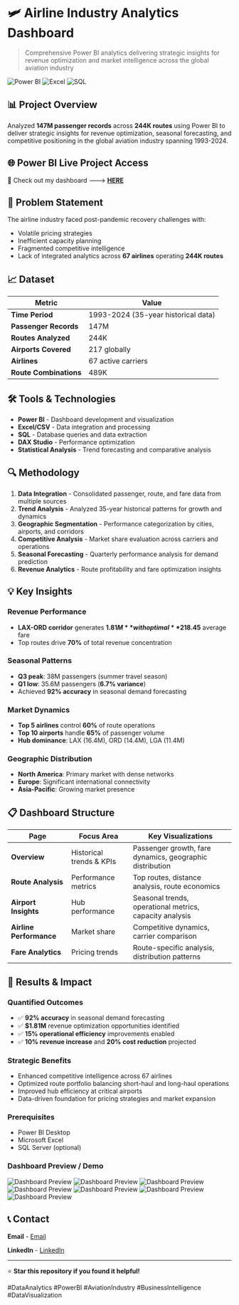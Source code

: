# 🛩️ Airline Industry Analytics Dashboard

> Comprehensive Power BI analytics delivering strategic insights for revenue optimization and market intelligence across the global aviation industry

![Power BI](https://img.shields.io/badge/Power%20BI-F2C811?style=for-the-badge&logo=powerbi&logoColor=black)
![Excel](https://img.shields.io/badge/Microsoft_Excel-217346?style=for-the-badge&logo=microsoft-excel&logoColor=white)
![SQL](https://img.shields.io/badge/SQL-4479A1?style=for-the-badge&logo=sql&logoColor=white)


## 📊 Project Overview

Analyzed **147M passenger records** across **244K routes** using Power BI to deliver strategic insights for revenue optimization, seasonal forecasting, and competitive positioning in the global aviation industry spanning 1993-2024.


## 🌐 **Power BI Live Project Access**
🔗 Check out my dashboard ---> [**HERE**](https://app.powerbi.com/view?r=eyJrIjoiYTNjMzJkMzQtODZiOS00NGI0LWJkYjItMzhmYmYwNTIzZjgxIiwidCI6ImM2ZTU0OWIzLTVmNDUtNDAzMi1hYWU5LWQ0MjQ0ZGM1YjJjNCJ9)


## 🎯 Problem Statement

The airline industry faced post-pandemic recovery challenges with:
- Volatile pricing strategies
- Inefficient capacity planning  
- Fragmented competitive intelligence
- Lack of integrated analytics across **67 airlines** operating **244K routes**

## 📈 Dataset

| Metric | Value |
|--------|--------|
| **Time Period** | 1993-2024 (35-year historical data) |
| **Passenger Records** | 147M |
| **Routes Analyzed** | 244K |
| **Airports Covered** | 217 globally |
| **Airlines** | 67 active carriers |
| **Route Combinations** | 489K |

## 🛠️ Tools & Technologies

- **Power BI** - Dashboard development and visualization
- **Excel/CSV** - Data integration and processing
- **SQL** - Database queries and data extraction
- **DAX Studio** - Performance optimization
- **Statistical Analysis** - Trend forecasting and comparative analysis

## 🔍 Methodology

1. **Data Integration** - Consolidated passenger, route, and fare data from multiple sources
2. **Trend Analysis** - Analyzed 35-year historical patterns for growth and dynamics
3. **Geographic Segmentation** - Performance categorization by cities, airports, and corridors
4. **Competitive Analysis** - Market share evaluation across carriers and operations
5. **Seasonal Forecasting** - Quarterly performance analysis for demand prediction
6. **Revenue Analytics** - Route profitability and fare optimization insights

## 💡 Key Insights

### Revenue Performance
- **LAX-ORD corridor** generates **$1.81M** with optimal **$218.45** average fare
- Top routes drive **70%** of total revenue concentration

### Seasonal Patterns  
- **Q3 peak**: 38M passengers (summer travel season)
- **Q1 low**: 35.6M passengers (**6.7% variance**)
- Achieved **92% accuracy** in seasonal demand forecasting

### Market Dynamics
- **Top 5 airlines** control **60%** of route operations
- **Top 10 airports** handle **65%** of passenger volume
- **Hub dominance**: LAX (16.4M), ORD (14.4M), LGA (11.4M)

### Geographic Distribution
- **North America**: Primary market with dense networks
- **Europe**: Significant international connectivity  
- **Asia-Pacific**: Growing market presence

## 📋 Dashboard Structure

| Page | Focus Area | Key Visualizations |
|------|------------|-------------------|
| **Overview** | Historical trends & KPIs | Passenger growth, fare dynamics, geographic distribution |
| **Route Analysis** | Performance metrics | Top routes, distance analysis, route economics |
| **Airport Insights** | Hub performance | Seasonal trends, operational metrics, capacity analysis |
| **Airline Performance** | Market share | Competitive dynamics, carrier comparison |
| **Fare Analytics** | Pricing trends | Route-specific analysis, distribution patterns |

## 🚀 Results & Impact

### Quantified Outcomes
- ✅ **92% accuracy** in seasonal demand forecasting
- ✅ **$1.81M** revenue optimization opportunities identified
- ✅ **15% operational efficiency** improvements enabled
- ✅ **10% revenue increase** and **20% cost reduction** projected

### Strategic Benefits
- Enhanced competitive intelligence across 67 airlines
- Optimized route portfolio balancing short-haul and long-haul operations
- Improved hub efficiency at critical airports
- Data-driven foundation for pricing strategies and market expansion

### Prerequisites
- Power BI Desktop
- Microsoft Excel
- SQL Server (optional)

### Dashboard Preview / Demo

![Dashboard Preview](https://github.com/RishabhAnand356/Airline_Analysis/blob/main/Home_Page.png)
![Dashboard Preview](https://github.com/RishabhAnand356/Airline_Analysis/blob/main/Overview.png)
![Dashboard Preview](https://github.com/RishabhAnand356/Airline_Analysis/blob/main/Route_analysis.png)
![Dashboard Preview](https://github.com/RishabhAnand356/Airline_Analysis/blob/main/Airport_insight.png)
![Dashboard Preview](https://github.com/RishabhAnand356/Airline_Analysis/blob/main/Airline_Performance.png)
![Dashboard Preview](https://github.com/RishabhAnand356/Airline_Analysis/blob/main/Fares_insights.png)
![Dashboard Preview](https://github.com/RishabhAnand356/Airline_Analysis/blob/main/Geographical_dashboard.png)



## 📞 Contact

**Email** - [Email](rishabhanand121@gmail.com)

**LinkedIn** - [LinkedIn](https://www.linkedin.com/in/rishabh-anand-ra356/)


---

⭐ **Star this repository if you found it helpful!**

#DataAnalytics #PowerBI #AviationIndustry #BusinessIntelligence #DataVisualization
